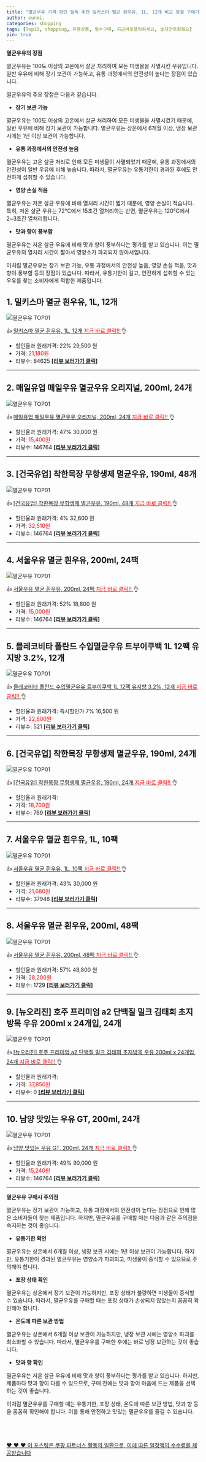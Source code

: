 ```yaml
---
title: "멸균우유 가격 확인 필독 추천 밀키스마 멸균 흰우유, 1L, 12개 비교 장점 구매가이드"
author: eunmi.
categories: shopping
tags: [Top10, shopping, 유행상품, 필수구매, 지금바로클릭하세요, 놓치면후회해요]
pin: true
---
```

**멸균우유의 장점**

멸균우유는 100도 이상의 고온에서 살균 처리하여 모든 미생물을 사멸시킨 우유입니다. 일반 우유에 비해 장기 보관이 가능하고, 유통 과정에서의 안전성이 높다는 장점이 있습니다.

멸균우유의 주요 장점은 다음과 같습니다.

* **장기 보관 가능**

멸균우유는 100도 이상의 고온에서 살균 처리하여 모든 미생물을 사멸시켰기 때문에, 일반 우유에 비해 장기 보관이 가능합니다. 멸균우유는 상온에서 6개월 이상, 냉장 보관 시에는 1년 이상 보관이 가능합니다.

* **유통 과정에서의 안전성 높음**

멸균우유는 고온 살균 처리로 인해 모든 미생물이 사멸되었기 때문에, 유통 과정에서의 안전성이 일반 우유에 비해 높습니다. 따라서, 멸균우유는 유통기한이 경과된 후에도 안전하게 섭취할 수 있습니다.

* **영양 손실 적음**

멸균우유는 저온 살균 우유에 비해 열처리 시간이 짧기 때문에, 영양 손실이 적습니다. 특히, 저온 살균 우유는 72℃에서 15초간 열처리하는 반면, 멸균우유는 120℃에서 2~3초간 열처리합니다.

* **맛과 향이 풍부함**

멸균우유는 저온 살균 우유에 비해 맛과 향이 풍부하다는 평가를 받고 있습니다. 이는 멸균우유의 열처리 시간이 짧아서 영양소가 파괴되지 않아서입니다.

이처럼 멸균우유는 장기 보관 가능, 유통 과정에서의 안전성 높음, 영양 손실 적음, 맛과 향이 풍부함 등의 장점이 있습니다. 따라서, 유통기한이 길고, 안전하게 섭취할 수 있는 우유를 찾는 소비자에게 적합한 제품입니다.

   

## 1. 밀키스마 멸균 흰우유, 1L, 12개

![멸균우유 TOP01](https://thumbnail6.coupangcdn.com/thumbnails/remote/230x230ex/image/retail/images/8061597634916872-46ee5b74-bbf5-4188-8f48-0a8ddf78d9d6.jpg)


👍 [밀키스마 멸균 흰우유, 1L, 12개 <font color=red> 지금 바로 클릭!! </font> ](https://link.coupang.com/re/AFFSDP?lptag=AF3617701&subid=GithubCoopas&pageKey=6295992203&traceid=V0-153&itemId=968159397&vendorItemId=5375467624) 👌 


- 할인율과 원래가격: 22%  29,500   원
- 가격: <span style='color:red'>21,180원</span>
- 리뷰수: 84625  [**[리뷰 보러가기 클릭]**](https://link.coupang.com/re/AFFSDP?lptag=AF3617701&subid=GithubCoopas&pageKey=6295992203&traceid=V0-153&itemId=968159397&vendorItemId=5375467624)

---


   

## 2. 매일유업 매일우유 멸균우유 오리지널, 200ml, 24개

![멸균우유 TOP01](https://thumbnail6.coupangcdn.com/thumbnails/remote/230x230ex/image/retail/images/7886005191713120-ebe01e75-c85b-4e91-aa45-1234d8b7d758.jpg)


👍 [매일유업 매일우유 멸균우유 오리지널, 200ml, 24개 <font color=red> 지금 바로 클릭!! </font> ](https://link.coupang.com/re/AFFSDP?lptag=AF3617701&subid=GithubCoopas&pageKey=4708084849&traceid=V0-153&itemId=4358863&vendorItemId=3000244429) 👌 


- 할인율과 원래가격: 47%  30,000   원
- 가격: <span style='color:red'>15,400원</span>
- 리뷰수: 146764  [**[리뷰 보러가기 클릭]**](https://link.coupang.com/re/AFFSDP?lptag=AF3617701&subid=GithubCoopas&pageKey=4708084849&traceid=V0-153&itemId=4358863&vendorItemId=3000244429)

---


   

## 3. [건국유업] 착한목장 무항생제 멸균우유, 190ml, 48개

![멸균우유 TOP01](https://thumbnail9.coupangcdn.com/thumbnails/remote/230x230ex/image/vendor_inventory/759e/ab6a0a22d9abadb2df8f2787b911690cba6ec24e9e1103ee35b9011f1757.jpg)


👍 [[건국유업] 착한목장 무항생제 멸균우유, 190ml, 48개 <font color=red> 지금 바로 클릭!! </font> ](https://link.coupang.com/re/AFFSDP?lptag=AF3617701&subid=GithubCoopas&pageKey=6111797118&traceid=V0-153&itemId=14243823385&vendorItemId=78966082088) 👌 


- 할인율과 원래가격: 4%  32,600   원
- 가격: <span style='color:red'>32,510원</span>
- 리뷰수: 146764  [**[리뷰 보러가기 클릭]**](https://link.coupang.com/re/AFFSDP?lptag=AF3617701&subid=GithubCoopas&pageKey=6111797118&traceid=V0-153&itemId=14243823385&vendorItemId=78966082088)

---


   

## 4. 서울우유 멸균 흰우유, 200ml, 24팩

![멸균우유 TOP01](https://thumbnail8.coupangcdn.com/thumbnails/remote/230x230ex/image/retail/images/8316822850411048-6b9220cb-f76f-4854-b154-ba2149fdcc63.jpg)


👍 [서울우유 멸균 흰우유, 200ml, 24팩 <font color=red> 지금 바로 클릭!! </font> ](https://link.coupang.com/re/AFFSDP?lptag=AF3617701&subid=GithubCoopas&pageKey=4975075206&traceid=V0-153&itemId=1018465839&vendorItemId=71237681228) 👌 


- 할인율과 원래가격: 52%  18,800   원
- 가격: <span style='color:red'>15,000원</span>
- 리뷰수: 146764  [**[리뷰 보러가기 클릭]**](https://link.coupang.com/re/AFFSDP?lptag=AF3617701&subid=GithubCoopas&pageKey=4975075206&traceid=V0-153&itemId=1018465839&vendorItemId=71237681228)

---


   

## 5. 믈레코비타 폴란드 수입멸균우유 트부이쿠백 1L 12팩 유지방 3.2%, 12개

![멸균우유 TOP01](https://thumbnail6.coupangcdn.com/thumbnails/remote/230x230ex/image/vendor_inventory/13a5/0eb911df9dd07d326a8805ba4deeb56e243e42d536323a2783cd3adb0629.jpg)


👍 [믈레코비타 폴란드 수입멸균우유 트부이쿠백 1L 12팩 유지방 3.2%, 12개 <font color=red> 지금 바로 클릭!! </font> ](https://link.coupang.com/re/AFFSDP?lptag=AF3617701&subid=GithubCoopas&pageKey=7674481989&traceid=V0-153&itemId=20482007264&vendorItemId=86218386401) 👌 


- 할인율과 원래가격: 즉시할인가 7%  16,500   원
- 가격: <span style='color:red'>22,800원</span>
- 리뷰수: 521  [**[리뷰 보러가기 클릭]**](https://link.coupang.com/re/AFFSDP?lptag=AF3617701&subid=GithubCoopas&pageKey=7674481989&traceid=V0-153&itemId=20482007264&vendorItemId=86218386401)

---


   

## 6. [건국유업] 착한목장 무항생제 멸균우유, 190ml, 24개

![멸균우유 TOP01](https://thumbnail9.coupangcdn.com/thumbnails/remote/230x230ex/image/vendor_inventory/9c8a/f7879a212baf2ba28eb3baf4582b76a329216e0b6c6ab46ea9158195af8e.jpg)


👍 [[건국유업] 착한목장 무항생제 멸균우유, 190ml, 24개 <font color=red> 지금 바로 클릭!! </font> ](https://link.coupang.com/re/AFFSDP?lptag=AF3617701&subid=GithubCoopas&pageKey=6111797118&traceid=V0-153&itemId=11523494959&vendorItemId=78798594194) 👌 


- 할인율과 원래가격: 
- 가격: <span style='color:red'>18,700원</span>
- 리뷰수: 769  [**[리뷰 보러가기 클릭]**](https://link.coupang.com/re/AFFSDP?lptag=AF3617701&subid=GithubCoopas&pageKey=6111797118&traceid=V0-153&itemId=11523494959&vendorItemId=78798594194)

---


   

## 7. 서울우유 멸균 흰우유, 1L, 10팩

![멸균우유 TOP01](https://thumbnail10.coupangcdn.com/thumbnails/remote/230x230ex/image/retail/images/7876444251993360-64eb10f9-563d-46bb-b82c-8e1720ef7107.jpg)


👍 [서울우유 멸균 흰우유, 1L, 10팩 <font color=red> 지금 바로 클릭!! </font> ](https://link.coupang.com/re/AFFSDP?lptag=AF3617701&subid=GithubCoopas&pageKey=4975075206&traceid=V0-153&itemId=18136475750&vendorItemId=3001406678) 👌 


- 할인율과 원래가격: 43%  30,000   원
- 가격: <span style='color:red'>21,680원</span>
- 리뷰수: 37948  [**[리뷰 보러가기 클릭]**](https://link.coupang.com/re/AFFSDP?lptag=AF3617701&subid=GithubCoopas&pageKey=4975075206&traceid=V0-153&itemId=18136475750&vendorItemId=3001406678)

---


   

## 8. 서울우유 멸균 흰우유, 200ml, 48팩

![멸균우유 TOP01](https://thumbnail10.coupangcdn.com/thumbnails/remote/230x230ex/image/retail/images/643598842263555-6a82679f-3c42-4724-9c4a-f19b34f64ed0.jpg)


👍 [서울우유 멸균 흰우유, 200ml, 48팩 <font color=red> 지금 바로 클릭!! </font> ](https://link.coupang.com/re/AFFSDP?lptag=AF3617701&subid=GithubCoopas&pageKey=4975075206&traceid=V0-153&itemId=17910004106&vendorItemId=85072693107) 👌 


- 할인율과 원래가격: 57%  48,800   원
- 가격: <span style='color:red'>28,200원</span>
- 리뷰수: 1729  [**[리뷰 보러가기 클릭]**](https://link.coupang.com/re/AFFSDP?lptag=AF3617701&subid=GithubCoopas&pageKey=4975075206&traceid=V0-153&itemId=17910004106&vendorItemId=85072693107)

---


   

## 9. [뉴오리진] 호주 프리미엄 a2 단백질 밀크 김태희 초지방목 우유 200ml x 24개입, 24개

![멸균우유 TOP01](https://thumbnail10.coupangcdn.com/thumbnails/remote/230x230ex/image/vendor_inventory/7b12/49a8d373b57a14bc86ead4f7f2f190af9ec86dd94929c386f7e02f4621f7.jpg)


👍 [[뉴오리진] 호주 프리미엄 a2 단백질 밀크 김태희 초지방목 우유 200ml x 24개입, 24개 <font color=red> 지금 바로 클릭!! </font> ](https://link.coupang.com/re/AFFSDP?lptag=AF3617701&subid=GithubCoopas&pageKey=7685466256&traceid=V0-153&itemId=18221554310&vendorItemId=81972205194) 👌 


- 할인율과 원래가격: 
- 가격: <span style='color:red'>37,850원</span>
- 리뷰수: 0  [**[리뷰 보러가기 클릭]**](https://link.coupang.com/re/AFFSDP?lptag=AF3617701&subid=GithubCoopas&pageKey=7685466256&traceid=V0-153&itemId=18221554310&vendorItemId=81972205194)

---


   

## 10. 남양 맛있는 우유 GT, 200ml, 24개

![멸균우유 TOP01](https://thumbnail6.coupangcdn.com/thumbnails/remote/230x230ex/image/product/image/vendoritem/2018/10/25/3733277976/6aa88a38-c79c-4a84-a146-7779d1df5f27.jpg)


👍 [남양 맛있는 우유 GT, 200ml, 24개 <font color=red> 지금 바로 클릭!! </font> ](https://link.coupang.com/re/AFFSDP?lptag=AF3617701&subid=GithubCoopas&pageKey=6436856710&traceid=V0-153&itemId=17281543656&vendorItemId=4722470072) 👌 


- 할인율과 원래가격: 49%  90,000   원
- 가격: <span style='color:red'>15,240원</span>
- 리뷰수: 146764  [**[리뷰 보러가기 클릭]**](https://link.coupang.com/re/AFFSDP?lptag=AF3617701&subid=GithubCoopas&pageKey=6436856710&traceid=V0-153&itemId=17281543656&vendorItemId=4722470072)

---
**멸균우유 구매시 주의점**

멸균우유는 장기 보관이 가능하고, 유통 과정에서의 안전성이 높다는 장점으로 인해 많은 소비자들이 찾는 제품입니다. 하지만, 멸균우유를 구매할 때는 다음과 같은 주의점을 숙지하는 것이 좋습니다.

* **유통기한 확인**

멸균우유는 상온에서 6개월 이상, 냉장 보관 시에는 1년 이상 보관이 가능합니다. 하지만, 유통기한이 경과된 멸균우유는 영양소가 파괴되고, 미생물이 증식할 수 있으므로 주의해야 합니다.

* **포장 상태 확인**

멸균우유는 상온에서 장기 보관이 가능하지만, 포장 상태가 불량하면 미생물이 증식할 수 있습니다. 따라서, 멸균우유를 구매할 때는 포장 상태가 손상되지 않았는지 꼼꼼히 확인해야 합니다.

* **온도에 따른 보관 방법**

멸균우유는 상온에서 6개월 이상 보관이 가능하지만, 냉장 보관 시에는 영양소 파괴를 최소화할 수 있습니다. 따라서, 멸균우유를 구매한 후에는 바로 냉장 보관하는 것이 좋습니다.

* **맛과 향 확인**

멸균우유는 저온 살균 우유에 비해 맛과 향이 풍부하다는 평가를 받고 있습니다. 하지만, 제품마다 맛과 향이 다를 수 있으므로, 구매 전에는 맛과 향이 마음에 드는 제품을 선택하는 것이 좋습니다.

이처럼 멸균우유를 구매할 때는 유통기한, 포장 상태, 온도에 따른 보관 방법, 맛과 향 등을 꼼꼼히 확인해야 합니다. 이를 통해 안전하고 맛있는 멸균우유를 즐길 수 있습니다.<br><br><br><br><br> [ ❤ ❤ ❤ 이 포스팅은 쿠팡 파트너스 활동의 일환으로, 이에 따른 일정액의 수수료를 제공받습니다](https://link.coupang.com/a/bcEFyh)